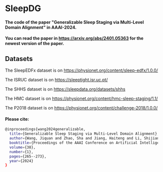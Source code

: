 # SleepDG
#### The code of the paper "Generalizable Sleep Staging via Multi-Level Domain Alignment" in AAAI-2024.
#### You can read the paper in https://arxiv.org/abs/2401.05363 for the newest version of the paper.

## Datasets
The SleepEDFx dataset is on https://physionet.org/content/sleep-edfx/1.0.0/

The ISRUC dataset is on https://sleeptight.isr.uc.pt/

The SHHS dataset is on https://sleepdata.org/datasets/shhs

The HMC dataset is on https://physionet.org/content/hmc-sleep-staging/1.1/

The P2018 dataset is on https://physionet.org/content/challenge-2018/1.0.0/


#### Please cite:
```bash
@inproceedings{wang2024generalizable,
  title={Generalizable Sleep Staging via Multi-Level Domain Alignment},
  author={Wang, Jiquan and Zhao, Sha and Jiang, Haiteng and Li, Shijian and Li, Tao and Pan, Gang},
  booktitle={Proceedings of the AAAI Conference on Artificial Intelligence},
  volume={38},
  number={1},
  pages={265--273},
  year={2024}
}
```
